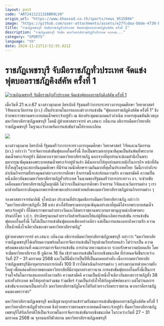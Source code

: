 ```yaml
---
layout: post
code: "ART2411211328BR9LV0"
origin_url: "https://www.khaosod.co.th/sports/news_9515894"
image: "https://github.com/user-attachments/assets/e27fcdaa-bbde-4730-b244-cfc447c81db2"
title: "ราชภัฏเพชรบุรี จับมือราชภัฏทั่วประเทศ จัดแข่งฟุตบอลราชภัฏคิงส์คัพ ครั้งที่ 1"
description: "ราชภัฏเพชรบุรี จับมือ มหาวิทยาลัยราชภัฏทั่วประเทศ แถลงข..."
category: "SPORTS"
language: "th"
date: 2024-11-21T13:52:55.821Z
---
```


# ราชภัฏเพชรบุรี จับมือราชภัฏทั่วประเทศ จัดแข่งฟุตบอลราชภัฏคิงส์คัพ ครั้งที่ 1

[![ราชภัฏเพชรบุรี จับมือราชภัฏทั่วประเทศ จัดแข่งฟุตบอลราชภัฏคิงส์คัพ ครั้งที่ 1](https://www.khaosod.co.th/wpapp/uploads/2024/11/gre.jpg "ราชภัฏเพชรบุรี จับมือราชภัฏทั่วประเทศ จัดแข่งฟุตบอลราชภัฏคิงส์คัพ ครั้งที่ 1")](https://www.khaosod.co.th/wpapp/uploads/2024/11/gre.jpg)

เมื่อวันที่ 21 พ.ย.67 นางสาวศุภมาศ อิศรภักดี รัฐมนตรีว่าการกระทรวงการอุดมศึกษา วิทยาศาสตร์ วิจัยและนวัตกรรม (อว.) เป็นประธานในการแถลงข่าวการแข่งขัน “ฟุตบอลราชภัฏคิงส์คัพ ครั้งที่ 1” ชิงถ้วยพระราชทานพระบาทสมเด็จพระเจ้าอยู่หัว ณ ห้องประชุมพะนอมแก้วกำเนิด อาคารสุเมธตันติเวชกุล มหาวิทยาลัยราชภัฏเพชรบุรี โดยมี ผู้ช่วยศาสตราจารย์ ดร.เสนาะ กลิ่นงาม อธิการบดีมหาวิทยาลัยราชภัฏเพชรบุรี ในฐานะเจ้าภาพจัดการแข่งขันร่วมให้รายละเอียด

![](https://www.khaosod.co.th/wpapp/uploads/2024/11/DSC_1715_0-scaled.jpg)

นางสาวศุภมาศ อิศรภักดี รัฐมนตรีว่าการกระทรวงการอุดมศึกษา วิทยาศาสตร์ วิจัยและนวัตกรรม (อว.) กล่าวว่า “การจัดการแข่งขันฟุตบอลในครั้งนี้ ถือเป็นพระมหากรุณาธิคุณเป็นล้นพ้นที่พระบาทสมเด็จพระเจ้าอยู่หัว มีต่อพวกเราชาวมหาวิทยาลัยราชภัฏ นอกจากที่ทุกท่านจะน้อมสำนึกในพระมหากรุณาธิคุณของพระบาทสมเด็จพระเจ้าอยู่หัวแล้ว ดิฉันอยากให้ทุกท่านตระหนักในภารกิจ หน้าที่อันยิ่งใหญ่ในฐานะสถาบันอุดมศึกษา ที่มีจำนวนนักศึกษารวมกันมากที่สุดในประเทศไทย วันนี้เรากำลังจะดำเนินกิจกรรมที่ทรงคุณค่าต่อวงการการศึกษา กิจกรรมนี้จะสะท้อนความรัก ความสามัคคี ความเป็นหนึ่งเดียวกันของมหาวิทยาลัยราชภัฏทั่วประเทศ ในนามของรัฐมนตรีว่าการกระทรวง อว. จะช่วยขับเคลื่อนมหาวิทยาลัยราชภัฏในทุกมิติ ไม่ว่าจะเป็นด้านการศึกษา กิจกรรม วิจัยและนวัตกรรมต่าง ๆ เรามาช่วยกันยกระดับคุณภาพการศึกษาของประเทศด้วยพลังของมหาวิทยาลัยราชภัฏผ่านกิจกรรมต่าง ๆ

รองศาสตราจารย์มาลิณี จุโฑปะมา ประธานที่ประชุมอธิการบดีมหาวิทยาลัยราชภัฏ กล่าวว่า “มหาวิทยาลัยราชภัฏทั้ง 38 แห่ง ต่างได้รับพระมหากรุณาธิคุณอย่างหาที่สุดมิได้จากพระบาทสมเด็จพระเจ้าอยู่หัว ที่ได้พระราชทานถ้วยรางวัลและได้พระราชทานพระบรมราชานุญาตนำอักษรพระปรมาภิไธย ว.ป.ร. ประดิษฐานบนถ้วยรางวัลสำหรับมอบให้แก่ผู้ที่ชนะเลิศการแข่งขัน การแข่งขันฟุตบอลในครั้งนี้ ไม่ได้เป็นการแข่งขันฟุตบอลเพียงอย่างเดียว แต่เป็นการแสดงออกถึงความรัก ความเป็นน้ำหนึ่งใจเดียวกันของชาวมหาวิทยาลัยราชภัฏ”

ผู้ช่วยศาสตราจารย์ ดร.เสนาะ กลิ่นงาม อธิการบดีมหาวิทยาลัยราชภัฏเพชรบุรี กล่าวว่า “มหาวิทยาลัยราชภัฏเพชรบุรีได้เตรียมความพร้อมในการจัดการแข่งขันไว้ทุกด้านเรียบร้อยแล้ว ไม่ว่าจะเป็น ความพร้อมของสถานที่ คณะกรรมการจัดการแข่งขัน การอำนวยความสะดวก ระบบรักษาความปลอดภัย โดยจะมีมหาวิทยาลัยจาก 6 ภูมิภาค 16 ทีม เข้าร่วมการแข่งขันในรอบชิงชนะเลิศ ที่กำหนดจัดขึ้นระหว่างวันที่ 27 – 31 มกราคม 2568 และในปีนี้นับว่าเป็นปีที่เป็นมงคลอย่างยิ่ง เนื่องจากมหาวิทยาลัยราชภัฏเพชรบุรีมีอายุครบรอบการก่อตั้ง 100 ปี เราได้ดำเนินกิจกรรมต่าง ๆ อย่างมากมายด้วยความยิ่งใหญ่ เพื่อแสดงศักยภาพของมหาวิทยาลัยที่มีอายุมาอย่างยาวนาน การแข่งขันฟุตบอลในครั้งนี้เป็นการร่วมใจกันในการแสดงออกถึงความรัก ความสามัคคี ความเป็นน้ำหนึ่งใจเดียวกันของชาวราชภัฏทั้ง 38 แห่งทั่วประเทศ ขอให้ทุกท่านร่วมชม ร่วมเชียร์ ร่วมเป็นกำลังใจให้กับลูกศิษย์ของเรา แต่ไม่ว่าผลการแข่งขันจะออกมาเป็นอย่างไร มหาวิทยาลัยราชภัฏใดจะได้รับถ้วยรางวัลพระราชทาน พวกเราคือราชภัฏ คนของพระราชา”

มหาวิทยาลัยราชภัฏเพชรบุรี ขอเชิญชวนทุกท่านเข้าร่วมรับชมการแข่งขันฟุตบอลราชภัฏคิงส์คัพ ครั้งที่ 1 มหาวิทยาลัยราชภัฏทั่วประเทศ ชิงถ้วยพระราชทานพระบาทสมเด็จพระเจ้าอยู่หัว ที่มหาวิทยาลัยราชภัฏเพชรบุรีได้รับเกียรติให้เป็นเจ้าภาพในการจัดการแข่งขันรอบชิงชนะเลิศ ในระหว่างวันที่ 27 – 31 มกราคม 2568 ณ จุลานนท์กีฬาสถาน มหาวิทยาลัยราชภัฏเพชรบุรี